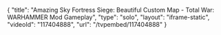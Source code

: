 {
    "title": "Amazing Sky Fortress Siege: Beautiful Custom Map - Total War: WARHAMMER Mod Gameplay",
    "type": "solo",
    "layout": "iframe-static",
    "videoId": "117404888",
    "url": "\/tvpembed\/117404888"
}